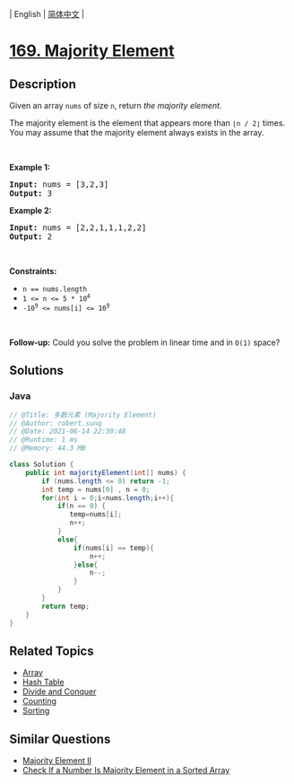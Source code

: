 
| English | [简体中文](README.md) |

# [169. Majority Element](https://leetcode.cn//problems/majority-element/)

## Description

<p>Given an array <code>nums</code> of size <code>n</code>, return <em>the majority element</em>.</p>

<p>The majority element is the element that appears more than <code>&lfloor;n / 2&rfloor;</code> times. You may assume that the majority element always exists in the array.</p>

<p>&nbsp;</p>
<p><strong class="example">Example 1:</strong></p>
<pre><strong>Input:</strong> nums = [3,2,3]
<strong>Output:</strong> 3
</pre><p><strong class="example">Example 2:</strong></p>
<pre><strong>Input:</strong> nums = [2,2,1,1,1,2,2]
<strong>Output:</strong> 2
</pre>
<p>&nbsp;</p>
<p><strong>Constraints:</strong></p>

<ul>
	<li><code>n == nums.length</code></li>
	<li><code>1 &lt;= n &lt;= 5 * 10<sup>4</sup></code></li>
	<li><code>-10<sup>9</sup> &lt;= nums[i] &lt;= 10<sup>9</sup></code></li>
</ul>

<p>&nbsp;</p>
<strong>Follow-up:</strong> Could you solve the problem in linear time and in <code>O(1)</code> space?

## Solutions


### Java

```Java
// @Title: 多数元素 (Majority Element)
// @Author: robert.sunq
// @Date: 2021-06-14 22:30:48
// @Runtime: 1 ms
// @Memory: 44.3 MB

class Solution {
    public int majorityElement(int[] nums) {
        if (nums.length <= 0) return -1;
        int temp = nums[0] , n = 0;
        for(int i = 0;i<nums.length;i++){
            if(n == 0) {
               temp=nums[i]; 
               n++;
            }
            else{
                if(nums[i] == temp){
                    n++;
                }else{
                    n--;
                }
            }
        } 
        return temp;
    }
}
```



## Related Topics

- [Array](https://leetcode.cn//tag/array)
- [Hash Table](https://leetcode.cn//tag/hash-table)
- [Divide and Conquer](https://leetcode.cn//tag/divide-and-conquer)
- [Counting](https://leetcode.cn//tag/counting)
- [Sorting](https://leetcode.cn//tag/sorting)

## Similar Questions

- [Majority Element II](../majority-element-ii/README_EN.md)
- [Check If a Number Is Majority Element in a Sorted Array](../check-if-a-number-is-majority-element-in-a-sorted-array/README_EN.md)
